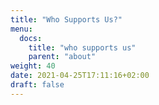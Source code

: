 ```yaml
---
title: "Who Supports Us?"
menu:
  docs:
    title: "who supports us"
    parent: "about"
weight: 40
date: 2021-04-25T17:11:16+02:00
draft: false
---
```


